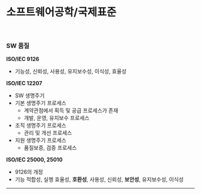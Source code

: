 # 소프트웨어공학/국제표준

<br>

### SW 품질

**ISO/IEC 9126**

* 기능성, 신뢰성, 사용성, 유지보수성, 이식성, 효율성

**ISO/IEC 12207**

* SW 생명주기
* 기본 생명주기 프로세스
  * 계약관점에서 획득 및 공급 프로세스가 존재
  * 개발, 운영, 유지보수 프로세스
* 조직 생명주기 프로세스
  * 관리 및 개선 프로세스
* 지원 생명주기 프로세스
  * 품질보증, 검증 프로세스

**ISO/IEC 25000, 25010**

* 9126의 개정
* 기능 적합성, 실행 효율성, **호환성**, 사용성, 신뢰성, **보안성**, 유지보수성, 이식성

---

